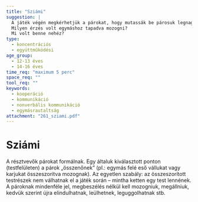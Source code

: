```yaml
---
title: "Sziámi"
suggestion: | 
  A játék végén megkérhetjük a párokat, hogy mutassák be párosuk legnagyobb attrakcióját.
  Milyen érzés volt egymáshoz tapadva mozogni? 
  Mi volt benne nehéz?
type:
  - koncentrációs
  - együttműködési
age_group:
  - 12-13 éves
  - 14-16 éves
time_req: "maximum 5 perc"
space_req: ""
tool_req: ""
keywords: 
  - kooperáció
  - kommunikáció
  - nonverbális kommunikáció
  - egymásrautaltság
attachment: "261_sziami.pdf"
---
```


# Sziámi

 A résztvevők párokat formálnak. Egy általuk kiválasztott ponton (testfelületen) a párok „összenőnek” (pl.: egymás felé eső vállukat vagy karjukat összeszorítva mozognak). Az egyetlen szabály: az összeszorított testrészek nem válhatnak el a játék során – mintha ketten egy test lennének. A pároknak mindenféle jel, megbeszélés nélkül kell mozogniuk, megállniuk, kedvük szerint újra elindulhatnak, leülhetnek, leguggolhatnak stb.  
  
